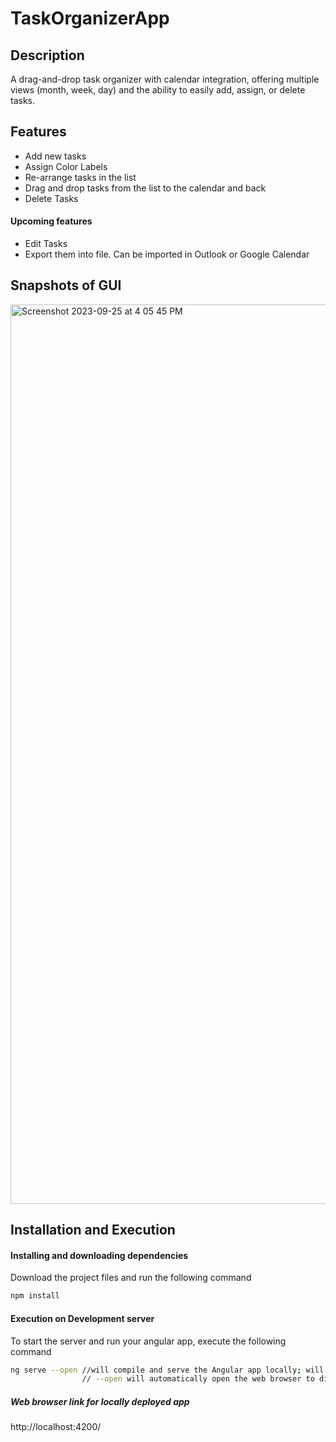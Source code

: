 
# TaskOrganizerApp

## Description
A drag-and-drop task organizer with calendar integration, offering multiple views (month, week, day) and the ability to easily add, assign, or delete tasks.

## Features

* Add new tasks
* Assign Color Labels
* Re-arrange tasks in the list
* Drag and drop tasks from the list to the calendar and back
* Delete Tasks

#### Upcoming features 
* Edit Tasks
* Export them into file. Can be imported in Outlook or Google Calendar

## Snapshots of GUI
<!--<img width="1440" alt="image" src="https://github.com/anisha-w/TaskOrganizer/assets/36306448/aa4bd0c7-25d6-409f-b174-5d9564945dc2">-->

<img width="1439" alt="Screenshot 2023-09-25 at 4 05 45 PM" src="https://github.com/anisha-w/TaskOrganizer/assets/36306448/cef79b37-300d-4ab9-b3d6-5f764c238f14">



<!--#### Demo Video-->
    
<!--## Project Design Plan / Project Milestones-->

## Installation and Execution

#### Installing and downloading dependencies
Download the project files and run the following command
```sh
npm install
```

#### Execution on Development server
To start the server and run your angular app, execute the following command
```sh
ng serve --open //will compile and serve the Angular app locally; will automatically reload the app when source files change.
                // --open will automatically open the web browser to display the Angular app (http://localhost:4200/)
```

##### Web browser link for locally deployed app
http://localhost:4200/

